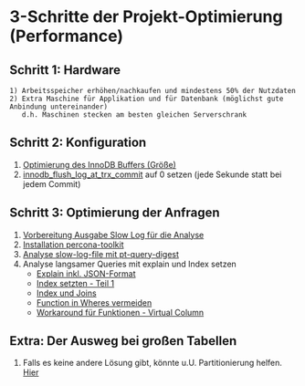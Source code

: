# 3-Schritte der Projekt-Optimierung (Performance) 

## Schritt 1: Hardware 

```
1) Arbeitsspeicher erhöhen/nachkaufen und mindestens 50% der Nutzdaten 
2) Extra Maschine für Applikation und für Datenbank (möglichst gute Anbindung untereinander)
   d.h. Maschinen stecken am besten gleichen Serverschrank 
```

## Schritt 2: Konfiguration 

  1. [Optimierung des InnoDB Buffers (Größe)](innodb/innodb.md) 
  1. [innodb_flush_log_at_trx_commit](innodb/innodb.md) auf 0 setzen (jede Sekunde statt bei jedem Commit) 

## Schritt 3: Optimierung der Anfragen 

  1. [Vorbereitung Ausgabe Slow Log für die Analyse](slow-query-log.md)
  1. [Installation percona-toolkit](tools/percona-toolkit.md)
  1. [Analyse slow-log-file mit pt-query-digest](tools/pt-query-digest.md)
  1. Analyse langsamer Queries mit explain und Index setzen 
     * [Explain inkl. JSON-Format](indexes/explain.md)
     * [Index setzten - Teil 1](indexes/index.md)
     * [Index und Joins](indexes/join-index.md)
     * [Function in Wheres vermeiden](performance/no-function-in-where.md)
     * [Workaround für Funktionen - Virtual Column](main/index-and-functions.md)

## Extra: Der Ausweg bei großen Tabellen 

  1. Falls es keine andere Lösung gibt, könnte u.U. Partitionierung helfen. [Hier](/partitions/partitions-explain.md)
